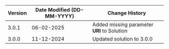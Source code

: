 | **Version** | **Date Modified (DD-MM-YYYY)** | **Change History**                                     |
|-------------|--------------------------------|--------------------------------------------------------|
|  3.0.1      |  06-02-2025                    | Added missing parameter **URI** to Solution  |
|  3.0.0      |  11-12-2024                    | Updated solution to 3.0.0  |
